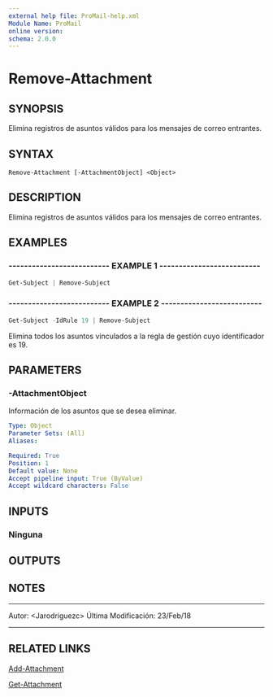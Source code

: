 ```yaml
---
external help file: ProMail-help.xml
Module Name: ProMail
online version: 
schema: 2.0.0
---
```


# Remove-Attachment

## SYNOPSIS
Elimina registros de asuntos válidos para los mensajes de correo entrantes.

## SYNTAX

```
Remove-Attachment [-AttachmentObject] <Object>
```

## DESCRIPTION
Elimina registros de asuntos válidos para los mensajes de correo entrantes.

## EXAMPLES

### -------------------------- EXAMPLE 1 --------------------------
```powershell
Get-Subject | Remove-Subject
```

### -------------------------- EXAMPLE 2 --------------------------
```powershell
Get-Subject -IdRule 19 | Remove-Subject
```

Elimina todos los asuntos vinculados a la regla de gestión cuyo identificador es 19.

## PARAMETERS

### -AttachmentObject
Información de los asuntos que se desea eliminar.

```yaml
Type: Object
Parameter Sets: (All)
Aliases: 

Required: True
Position: 1
Default value: None
Accept pipeline input: True (ByValue)
Accept wildcard characters: False
```

## INPUTS

### Ninguna

## OUTPUTS

## NOTES
---------------------------------------------------------
Autor: \<Jarodriguezc\>
Última Modificación: 23/Feb/18

---------------------------------------------------------

## RELATED LINKS

[Add-Attachment](Add-Attachment.md)

[Get-Attachment](Get-Attachment.md)

